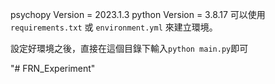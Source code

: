 psychopy Version = 2023.1.3
python Version =  3.8.17
可以使用 `requirements.txt` 或 `environment.yml` 來建立環境。


設定好環境之後，直接在這個目錄下輸入`python main.py`即可

"# FRN_Experiment" 
